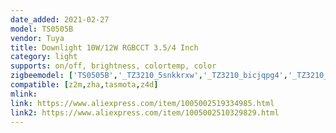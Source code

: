 ```yaml
---
date_added: 2021-02-27
model: TS0505B
vendor: Tuya
title: Downlight 10W/12W RGBCCT 3.5/4 Inch
category: light
supports: on/off, brightness, colortemp, color
zigbeemodel: ['TS0505B','_TZ3210_5snkkrxw','_TZ3210_bicjqpg4','_TZ3210_0rn9qhnu']
compatible: [z2m,zha,tasmota,z4d]
mlink: 
link: https://www.aliexpress.com/item/1005002519334985.html
link2: https://www.aliexpress.com/item/1005002510329829.html
---
```

